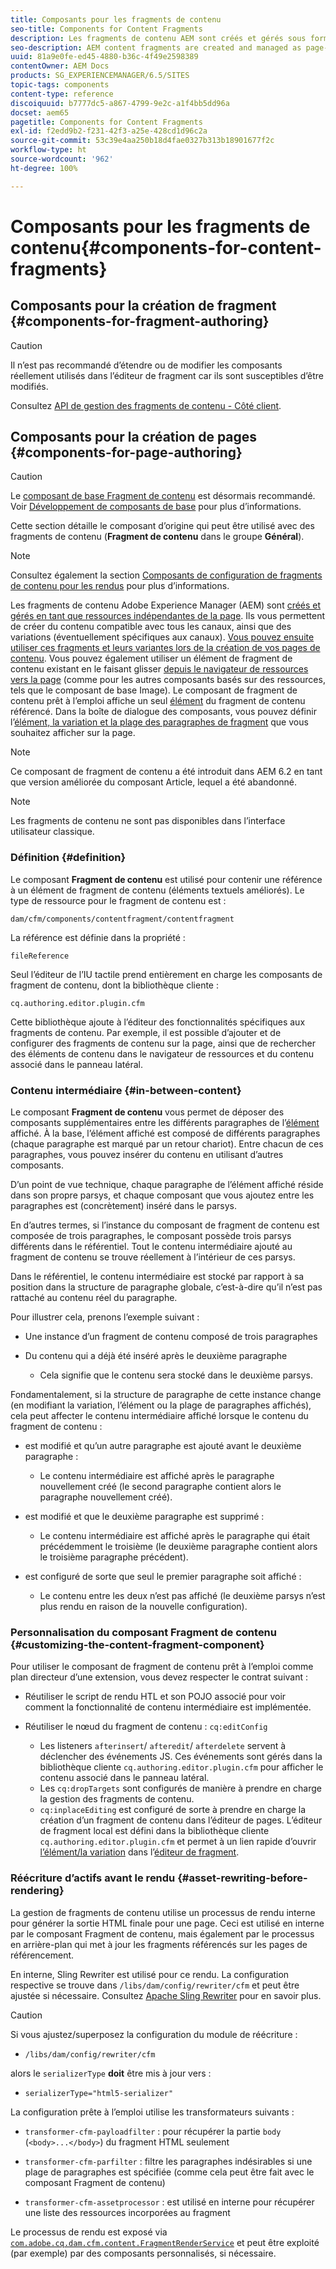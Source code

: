 ```yaml
---
title: Composants pour les fragments de contenu
seo-title: Components for Content Fragments
description: Les fragments de contenu AEM sont créés et gérés sous forme de ressources indépendantes de la page
seo-description: AEM content fragments are created and managed as page-independent assets
uuid: 81a9e0fe-ed45-4880-b36c-4f49e2598389
contentOwner: AEM Docs
products: SG_EXPERIENCEMANAGER/6.5/SITES
topic-tags: components
content-type: reference
discoiquuid: b7777dc5-a867-4799-9e2c-a1f4bb5dd96a
docset: aem65
pagetitle: Components for Content Fragments
exl-id: f2edd9b2-f231-42f3-a25e-428cd1d96c2a
source-git-commit: 53c39e4aa250b18d4fae0327b313b18901677f2c
workflow-type: ht
source-wordcount: '962'
ht-degree: 100%

---
```


# Composants pour les fragments de contenu{#components-for-content-fragments}

## Composants pour la création de fragment {#components-for-fragment-authoring}

>[!CAUTION]
>
>Il n’est pas recommandé d’étendre ou de modifier les composants réellement utilisés dans l’éditeur de fragment car ils sont susceptibles d’être modifiés.

Consultez [API de gestion des fragments de contenu - Côté client](/help/sites-developing/customizing-content-fragments.md#the-content-fragment-management-api-client-side).

## Composants pour la création de pages {#components-for-page-authoring}

>[!CAUTION]
>
>Le [composant de base Fragment de contenu](https://helpx.adobe.com/fr/experience-manager/core-components/using/content-fragment-component.html) est désormais recommandé. Voir [Développement de composants de base](https://helpx.adobe.com/fr/experience-manager/core-components/using/developing.html) pour plus d’informations.
>
>Cette section détaille le composant d’origine qui peut être utilisé avec des fragments de contenu (**Fragment de contenu** dans le groupe **Général**).

>[!NOTE]
>
>Consultez également la section [Composants de configuration de fragments de contenu pour les rendus](/help/sites-developing/content-fragments-config-components-rendering.md) pour plus d’informations.

Les fragments de contenu Adobe Experience Manager (AEM) sont [créés et gérés en tant que ressources indépendantes de la page](/help/assets/content-fragments/content-fragments.md). Ils vous permettent de créer du contenu compatible avec tous les canaux, ainsi que des variations (éventuellement spécifiques aux canaux). [Vous pouvez ensuite utiliser ces fragments et leurs variantes lors de la création de vos pages de contenu](/help/sites-authoring/content-fragments.md). Vous pouvez également utiliser un élément de fragment de contenu existant en le faisant glisser [depuis le navigateur de ressources vers la page](/help/sites-authoring/content-fragments.md#adding-a-content-fragment-to-your-page) (comme pour les autres composants basés sur des ressources, tels que le composant de base Image). Le composant de fragment de contenu prêt à l’emploi affiche un seul [élément](/help/assets/content-fragments/content-fragments.md#constituent-parts-of-a-content-fragment) du fragment de contenu référencé. Dans la boîte de dialogue des composants, vous pouvez définir l’[élément, la variation et la plage des paragraphes de fragment](/help/assets/content-fragments/content-fragments.md#constituent-parts-of-a-content-fragment) que vous souhaitez afficher sur la page.

>[!NOTE]
>
>Ce composant de fragment de contenu a été introduit dans AEM 6.2 en tant que version améliorée du composant Article, lequel a été abandonné.

>[!NOTE]
>
>Les fragments de contenu ne sont pas disponibles dans l’interface utilisateur classique.

### Définition {#definition}

Le composant **Fragment de contenu** est utilisé pour contenir une référence à un élément de fragment de contenu (éléments textuels améliorés). Le type de ressource pour le fragment de contenu est :

`dam/cfm/components/contentfragment/contentfragment`

La référence est définie dans la propriété :

`fileReference`

Seul l’éditeur de l’IU tactile prend entièrement en charge les composants de fragment de contenu, dont la bibliothèque cliente :

`cq.authoring.editor.plugin.cfm`

Cette bibliothèque ajoute à l’éditeur des fonctionnalités spécifiques aux fragments de contenu. Par exemple, il est possible d’ajouter et de configurer des fragments de contenu sur la page, ainsi que de rechercher des éléments de contenu dans le navigateur de ressources et du contenu associé dans le panneau latéral.

### Contenu intermédiaire {#in-between-content}

Le composant **Fragment de contenu** vous permet de déposer des composants supplémentaires entre les différents paragraphes de l’[élément](/help/assets/content-fragments/content-fragments.md#constituent-parts-of-a-content-fragment) affiché. À la base, l’élément affiché est composé de différents paragraphes (chaque paragraphe est marqué par un retour chariot). Entre chacun de ces paragraphes, vous pouvez insérer du contenu en utilisant d’autres composants.

D’un point de vue technique, chaque paragraphe de l’élément affiché réside dans son propre parsys, et chaque composant que vous ajoutez entre les paragraphes est (concrètement) inséré dans le parsys.

En d’autres termes, si l’instance du composant de fragment de contenu est composée de trois paragraphes, le composant possède trois parsys différents dans le référentiel. Tout le contenu intermédiaire ajouté au fragment de contenu se trouve réellement à l’intérieur de ces parsys.

Dans le référentiel, le contenu intermédiaire est stocké par rapport à sa position dans la structure de paragraphe globale, c’est-à-dire qu’il n’est pas rattaché au contenu réel du paragraphe.

Pour illustrer cela, prenons l’exemple suivant :

* Une instance d’un fragment de contenu composé de trois paragraphes
* Du contenu qui a déjà été inséré après le deuxième paragraphe

   * Cela signifie que le contenu sera stocké dans le deuxième parsys.

Fondamentalement, si la structure de paragraphe de cette instance change (en modifiant la variation, l’élément ou la plage de paragraphes affichés), cela peut affecter le contenu intermédiaire affiché lorsque le contenu du fragment de contenu :

* est modifié et qu’un autre paragraphe est ajouté avant le deuxième paragraphe :

   * Le contenu intermédiaire est affiché après le paragraphe nouvellement créé (le second paragraphe contient alors le paragraphe nouvellement créé).

* est modifié et que le deuxième paragraphe est supprimé :

   * Le contenu intermédiaire est affiché après le paragraphe qui était précédemment le troisième (le deuxième paragraphe contient alors le troisième paragraphe précédent).

* est configuré de sorte que seul le premier paragraphe soit affiché :

   * Le contenu entre les deux n’est pas affiché (le deuxième parsys n’est plus rendu en raison de la nouvelle configuration).

### Personnalisation du composant Fragment de contenu {#customizing-the-content-fragment-component}

Pour utiliser le composant de fragment de contenu prêt à l’emploi comme plan directeur d’une extension, vous devez respecter le contrat suivant :

* Réutiliser le script de rendu HTL et son POJO associé pour voir comment la fonctionnalité de contenu intermédiaire est implémentée.
* Réutiliser le nœud du fragment de contenu : `cq:editConfig`

   * Les listeners `afterinsert`/ `afteredit`/ `afterdelete` servent à déclencher des événements JS. Ces événements sont gérés dans la bibliothèque cliente `cq.authoring.editor.plugin.cfm` pour afficher le contenu associé dans le panneau latéral.
   * Les `cq:dropTargets` sont configurés de manière à prendre en charge la gestion des fragments de contenu.
   * `cq:inplaceEditing` est configuré de sorte à prendre en charge la création d’un fragment de contenu dans l’éditeur de pages. L’éditeur de fragment local est défini dans la bibliothèque cliente `cq.authoring.editor.plugin.cfm` et permet à un lien rapide d’ouvrir [l’élément/la variation](/help/assets/content-fragments/content-fragments.md#constituent-parts-of-a-content-fragment) dans l’[éditeur de fragment](/help/assets/content-fragments/content-fragments-variations.md).

### Réécriture d’actifs avant le rendu {#asset-rewriting-before-rendering}

La gestion de fragments de contenu utilise un processus de rendu interne pour générer la sortie HTML finale pour une page. Ceci est utilisé en interne par le composant Fragment de contenu, mais également par le processus en arrière-plan qui met à jour les fragments référencés sur les pages de référencement.

En interne, Sling Rewriter est utilisé pour ce rendu. La configuration respective se trouve dans `/libs/dam/config/rewriter/cfm` et peut être ajustée si nécessaire. Consultez [Apache Sling Rewriter](https://sling.apache.org/documentation/bundles/output-rewriting-pipelines-org-apache-sling-rewriter.html) pour en savoir plus.

>[!CAUTION]
>
>Si vous ajustez/superposez la configuration du module de réécriture :
>
>* `/libs/dam/config/rewriter/cfm`
>
>alors le `serializerType` **doit** être mis à jour vers :
>
>* `serializerType="html5-serializer"`


La configuration prête à l’emploi utilise les transformateurs suivants :

* `transformer-cfm-payloadfilter` : pour récupérer la partie `body` (`<body>...</body>`) du fragment HTML seulement

* `transformer-cfm-parfilter` : filtre les paragraphes indésirables si une plage de paragraphes est spécifiée (comme cela peut être fait avec le composant Fragment de contenu)
* `transformer-cfm-assetprocessor` : est utilisé en interne pour récupérer une liste des ressources incorporées au fragment

Le processus de rendu est exposé via [`com.adobe.cq.dam.cfm.content.FragmentRenderService`](https://helpx.adobe.com/experience-manager/6-5/sites/developing/using/reference-materials/javadoc/com/adobe/cq/dam/cfm/ContentFragment.html) et peut être exploité (par exemple) par des composants personnalisés, si nécessaire.

